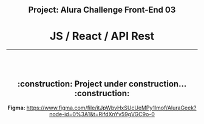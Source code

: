 <h2 align="center">Project: Alura Challenge Front-End 03</h2>
<h1 align="center">JS / React / API Rest</h1>
<hr>
<br>
<br>
<h2 align="center">:construction: Project under construction... :construction:</h2>
<p align="center"><strong>Figma: </strong><a href="https://www.figma.com/file/itJpWbvHxSUcUeMPy1lmof/AluraGeek?node-id=0%3A1&t=RifdXnYv59gVGC9o-0">https://www.figma.com/file/itJpWbvHxSUcUeMPy1lmof/AluraGeek?node-id=0%3A1&t=RifdXnYv59gVGC9o-0</p>
